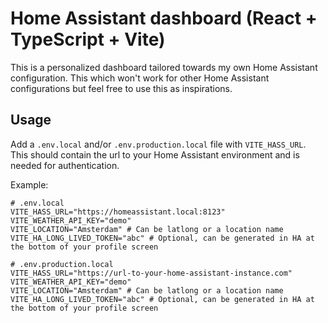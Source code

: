 # Home Assistant dashboard (React + TypeScript + Vite)

This is a personalized dashboard tailored towards my own Home Assistant configuration. This which won't work for other Home Assistant configurations but feel free to use this as inspirations.

## Usage

Add a `.env.local` and/or `.env.production.local` file with `VITE_HASS_URL`. This should contain the url to your Home Assistant environment and is needed for authentication.

Example:

```
# .env.local
VITE_HASS_URL="https://homeassistant.local:8123"
VITE_WEATHER_API_KEY="demo"
VITE_LOCATION="Amsterdam" # Can be latlong or a location name
VITE_HA_LONG_LIVED_TOKEN="abc" # Optional, can be generated in HA at the bottom of your profile screen
```

```
# .env.production.local
VITE_HASS_URL="https://url-to-your-home-assistant-instance.com"
VITE_WEATHER_API_KEY="demo"
VITE_LOCATION="Amsterdam" # Can be latlong or a location name
VITE_HA_LONG_LIVED_TOKEN="abc" # Optional, can be generated in HA at the bottom of your profile screen
```
